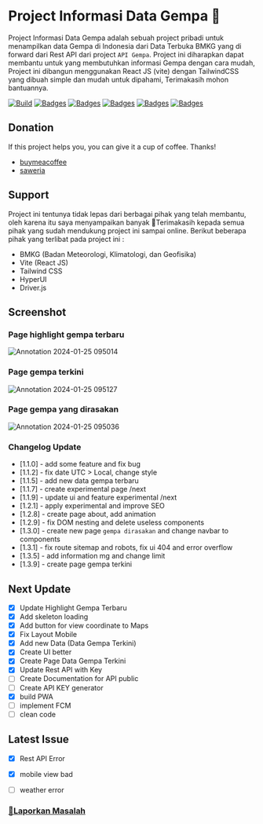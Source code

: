 # Project Informasi Data Gempa 🏡

Project Informasi Data Gempa adalah sebuah project pribadi untuk menampilkan data Gempa di Indonesia dari Data Terbuka BMKG yang di forward dari Rest API dari project ```API Gempa```. Project ini diharapkan dapat membantu untuk yang membutuhkan informasi Gempa dengan cara mudah, Project ini dibangun menggunakan React JS (vite) dengan TailwindCSS yang dibuah simple dan mudah untuk dipahami, Terimakasih mohon bantuannya.

[![Build](https://img.shields.io/github/followers/fajriyan)](https://github.com/login?return_to=https%3A%2F%2Fgithub.com%2Ffajriyan)
[![Badges](https://img.shields.io/github/stars/fajriyan/info-gempa)]()
[![Badges](https://img.shields.io/github/languages/code-size/fajriyan/info-gempa)]()
[![Badges](https://img.shields.io/bower/l/react)]()
[![Badges](https://img.shields.io/github/directory-file-count/fajriyan/info-gempa)]()
[![Badges](https://img.shields.io/github/package-json/v/fajriyan/info-gempa?label=package%20json)]()

## Donation 
If this project helps you, you can give it a cup of coffee. Thanks!
* [buymeacoffee](https://www.buymeacoffee.com/fajriyan)
* [saweria](https://saweria.co/fajriyan)



<!--!
## How to run it

Untuk menjalankan project ini kalian bisa melakukan dengan 2 cara, sebagai berikut : 

### `Access Here (Online)`

Kalian bisa melakukan pengaksesan website secara online [disini](https://fajriyan.pages.dev/).


### `Download Project (Run Offline)`

Cara kedua bisa digunakan apabila ingin melakukan run dengan `offline` dengan langsung melakukan download project [disini](https://github.com/fajriyan/portfolio.git).
-->

## Support
Project ini tentunya tidak lepas dari berbagai pihak yang telah membantu, oleh karena itu saya menyampaikan banyak 🙏Terimakasih kepada semua pihak yang sudah mendukung project ini sampai online. Berikut beberapa pihak yang terlibat pada project ini :

* BMKG (Badan Meteorologi, Klimatologi, dan Geofisika)
* Vite (React JS)
* Tailwind CSS
* HyperUI
* Driver.js


## Screenshot

### Page highlight gempa terbaru
![Annotation 2024-01-25 095014](https://github.com/fajriyan/info-gempa/assets/56616688/26bff78f-adcd-4c49-b319-0a7ae6b61e19)

### Page gempa terkini
![Annotation 2024-01-25 095127](https://github.com/fajriyan/info-gempa/assets/56616688/560b1c99-d6fe-4374-926b-19b74e837944)

### Page gempa yang dirasakan
![Annotation 2024-01-25 095036](https://github.com/fajriyan/info-gempa/assets/56616688/6850a247-3e01-4582-8085-8b10ee553c0b)


### Changelog Update
- [1.1.0] - add some feature and fix bug
- [1.1.2] - fix date UTC > Local, change style
- [1.1.5] - add new data gempa terbaru
- [1.1.7] - create experimental page /next
- [1.1.9] - update ui and feature experimental /next
- [1.2.1] - apply experimental and improve SEO
- [1.2.8] - create page about, add animation
- [1.2.9] - fix DOM nesting and delete useless components
- [1.3.0] - create new page `gempa dirasakan` and change navbar to components
- [1.3.1] - fix route sitemap and robots, fix ui 404 and error overflow
- [1.3.5] - add information mg and change limit
- [1.3.9] - create page gempa terkini



## Next Update
- [x] Update Highlight Gempa Terbaru
- [x] Add skeleton loading
- [x] Add button for view coordinate to Maps
- [x] Fix Layout Mobile
- [x] Add new Data (Data Gempa Terkini)
- [x] Create UI better
- [X] Create Page Data Gempa Terkini
- [x] Update Rest API with Key
- [ ] Create Documentation for API public
- [ ] Create API KEY generator
- [x] build PWA
- [ ] implement FCM
- [ ] clean code

## Latest Issue
- [x] Rest API Error
- [x] mobile view bad
- [ ] weather error


### <a href="https://github.com/fajriyan/info-gempa/issues/new">📢Laporkan Masalah</a>
